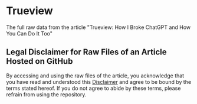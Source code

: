 # Trueview
The full raw data from the article "Trueview: How I Broke ChatGPT and How You Can Do It Too"

## Legal Disclaimer for Raw Files of an Article Hosted on GitHub

By accessing and using the raw files of the article, you acknowledge that you have read and understood this [Disclaimer](https://github.com/UWU-blog/Trueview/blob/main/legal_disclamer.md) and agree to be bound by the terms stated hereof. If you do not agree to abide by these terms, please refrain from using the repository.

